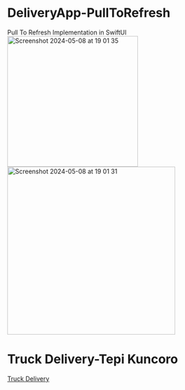 # DeliveryApp-PullToRefresh
Pull To Refresh Implementation in SwiftUI
<img width="298" alt="Screenshot 2024-05-08 at 19 01 35" src="https://github.com/TheAppWizard/DeliveryApp-PullToRefresh/assets/70090469/2cfd8216-e6e6-40a1-b8c0-edc3e9819a62">
<img width="383" alt="Screenshot 2024-05-08 at 19 01 31" src="https://github.com/TheAppWizard/DeliveryApp-PullToRefresh/assets/70090469/6d0d83e7-c81c-4565-a18f-e97db9bfbb5c">




# Truck Delivery-Tepi Kuncoro
[Truck Delivery](https://dribbble.com/shots/8759739-Truck-Delivery)
